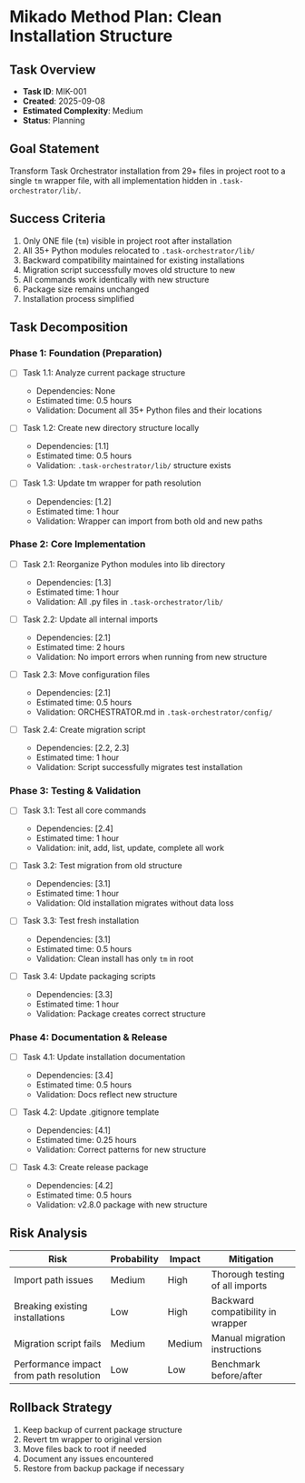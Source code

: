 # Mikado Method Plan: Clean Installation Structure

## Task Overview
- **Task ID**: MIK-001
- **Created**: 2025-09-08
- **Estimated Complexity**: Medium
- **Status**: Planning

## Goal Statement
Transform Task Orchestrator installation from 29+ files in project root to a single `tm` wrapper file, with all implementation hidden in `.task-orchestrator/lib/`.

## Success Criteria
1. Only ONE file (`tm`) visible in project root after installation
2. All 35+ Python modules relocated to `.task-orchestrator/lib/`
3. Backward compatibility maintained for existing installations
4. Migration script successfully moves old structure to new
5. All commands work identically with new structure
6. Package size remains unchanged
7. Installation process simplified

## Task Decomposition

### Phase 1: Foundation (Preparation)
- [ ] Task 1.1: Analyze current package structure
  - Dependencies: None
  - Estimated time: 0.5 hours
  - Validation: Document all 35+ Python files and their locations

- [ ] Task 1.2: Create new directory structure locally
  - Dependencies: [1.1]
  - Estimated time: 0.5 hours
  - Validation: `.task-orchestrator/lib/` structure exists

- [ ] Task 1.3: Update tm wrapper for path resolution
  - Dependencies: [1.2]
  - Estimated time: 1 hour
  - Validation: Wrapper can import from both old and new paths

### Phase 2: Core Implementation
- [ ] Task 2.1: Reorganize Python modules into lib directory
  - Dependencies: [1.3]
  - Estimated time: 1 hour
  - Validation: All .py files in `.task-orchestrator/lib/`

- [ ] Task 2.2: Update all internal imports
  - Dependencies: [2.1]
  - Estimated time: 2 hours
  - Validation: No import errors when running from new structure

- [ ] Task 2.3: Move configuration files
  - Dependencies: [2.1]
  - Estimated time: 0.5 hours
  - Validation: ORCHESTRATOR.md in `.task-orchestrator/config/`

- [ ] Task 2.4: Create migration script
  - Dependencies: [2.2, 2.3]
  - Estimated time: 1 hour
  - Validation: Script successfully migrates test installation

### Phase 3: Testing & Validation
- [ ] Task 3.1: Test all core commands
  - Dependencies: [2.4]
  - Estimated time: 1 hour
  - Validation: init, add, list, update, complete all work

- [ ] Task 3.2: Test migration from old structure
  - Dependencies: [3.1]
  - Estimated time: 1 hour
  - Validation: Old installation migrates without data loss

- [ ] Task 3.3: Test fresh installation
  - Dependencies: [3.1]
  - Estimated time: 0.5 hours
  - Validation: Clean install has only `tm` in root

- [ ] Task 3.4: Update packaging scripts
  - Dependencies: [3.3]
  - Estimated time: 1 hour
  - Validation: Package creates correct structure

### Phase 4: Documentation & Release
- [ ] Task 4.1: Update installation documentation
  - Dependencies: [3.4]
  - Estimated time: 0.5 hours
  - Validation: Docs reflect new structure

- [ ] Task 4.2: Update .gitignore template
  - Dependencies: [4.1]
  - Estimated time: 0.25 hours
  - Validation: Correct patterns for new structure

- [ ] Task 4.3: Create release package
  - Dependencies: [4.2]
  - Estimated time: 0.5 hours
  - Validation: v2.8.0 package with new structure

## Risk Analysis
| Risk | Probability | Impact | Mitigation |
|------|-------------|---------|------------|
| Import path issues | Medium | High | Thorough testing of all imports |
| Breaking existing installations | Low | High | Backward compatibility in wrapper |
| Migration script fails | Medium | Medium | Manual migration instructions |
| Performance impact from path resolution | Low | Low | Benchmark before/after |

## Rollback Strategy
1. Keep backup of current package structure
2. Revert tm wrapper to original version
3. Move files back to root if needed
4. Document any issues encountered
5. Restore from backup package if necessary